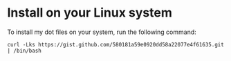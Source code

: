 # Install on your Linux system
To install my dot files on your system, run the following command:

```
curl -Lks https://gist.github.com/580181a59e0920dd58a22077e4f61635.git  | /bin/bash
```
